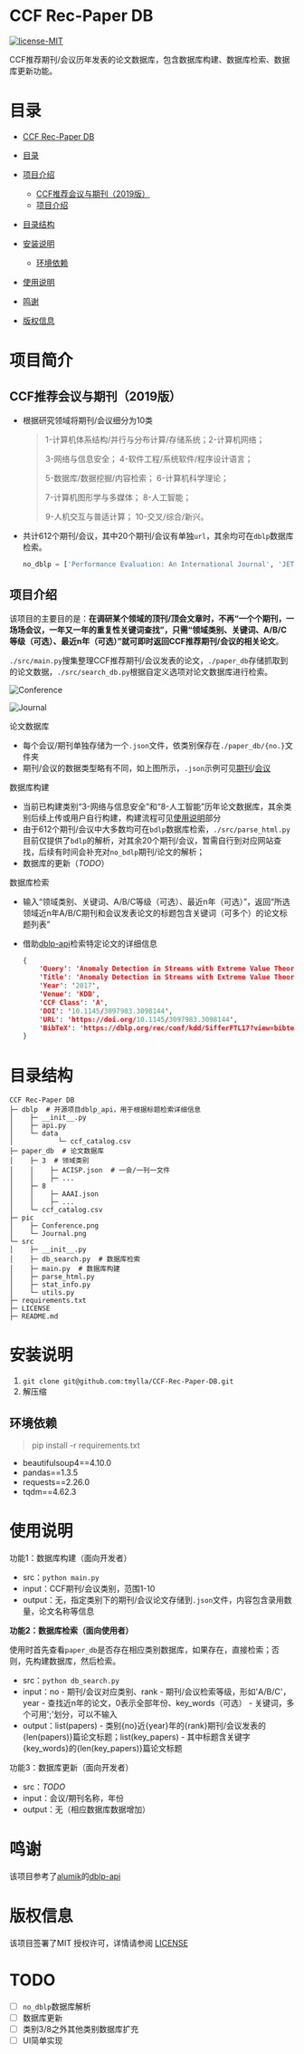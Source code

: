 # CCF Rec-Paper DB

[![license-MIT](https://img.shields.io/badge/license-MIT-green)](https://github.com/tmylla/CCF-Rec-Paper-DB/blob/main/LICENSE)

CCF推荐期刊/会议历年发表的论文数据库，包含数据库构建、数据库检索、数据库更新功能。

# 目录

- [CCF Rec-Paper DB](#CCF-Rec-Paper-DB)
- [目录](#目录)
- [项目介绍](#项目介绍)
  - [CCF推荐会议与期刊（2019版）](#CCF推荐会议与期刊（2019版）)
  - [项目介绍](#项目介绍)

- [目录结构](#目录结构)
- [安装说明](#安装说明)
  - [环境依赖](#环境依赖)

- [使用说明](#使用说明)
- [鸣谢](#鸣谢)
- [版权信息](#版权信息)

# 项目简介

## CCF推荐会议与期刊（2019版）

- 根据研究领域将期刊/会议细分为10类

  > 1-计算机体系结构/并行与分布计算/存储系统；2-计算机网络；
  >
  > 3-网络与信息安全；											 4-软件工程/系统软件/程序设计语言；
  >
  > 5-数据库/数据挖掘/内容检索；						   6-计算机科学理论；
  >
  > 7-计算机图形学与多媒体；								  8-人工智能；
  >
  > 9-人机交互与普适计算；									10-交叉/综合/新兴。

- 共计612个期刊/会议，其中20个期刊/会议有单独`url`，其余均可在`dblp`数据库检索。

  ```python
  no_dblp = ['Performance Evaluation: An International Journal', 'JETTA', 'JGC', 'HOT CHIPS', 'TOPS', 'CLSR', 'IFIP WG 11.9', 'HotSec', 'QRS', 'JGITM', 'JASA', 'CAVW', 'JSLHR', 'IET-CVI', 'IET Signal Processing', 'CollaborateCom', 'Cognition', 'IET Intelligent Transport Systems', 'CogSci', 'ISMB']
  ```

## 项目介绍

该项目的主要目的是：**在调研某个领域的顶刊/顶会文章时，不再“一个个期刊，一场场会议，一年又一年的重复性关键词查找”，只需“领域类别、关键词、A/B/C等级（可选）、最近n年（可选）”就可即时返回CCF推荐期刊/会议的相关论文**。

`./src/main.py`搜集整理CCF推荐期刊/会议发表的论文，`./paper_db`存储抓取到的论文数据，`./src/search_db.py`根据自定义选项对论文数据库进行检索。

![Conference](https://gitee.com/misite_J/blog-img/raw/master/img/Conference.png)

![Journal](https://gitee.com/misite_J/blog-img/raw/master/img/Journal.png)

论文数据库

- 每个会议/期刊单独存储为一个`.json`文件，依类别保存在`./paper_db/{no.}`文件夹
- 期刊/会议的数据类型略有不同，如上图所示，`.json`示例可见[期刊](https://raw.githubusercontent.com/tmylla/CCF-Rec-Paper-DB/main/paper_db/3/TDSC.json)/[会议](https://raw.githubusercontent.com/tmylla/CCF-Rec-Paper-DB/main/paper_db/3/DIMVA.json)

数据库构建

- 当前已构建类别“3-网络与信息安全”和“8-人工智能”历年论文数据库，其余类别后续上传或用户自行构建，构建流程可见[使用说明](#使用说明)部分
- 由于612个期刊/会议中大多数均可在`bdlp`数据库检索，`./src/parse_html.py`目前仅提供了`bdlp`的解析，对其余20个期刊/会议，暂需自行到对应网站查找，后续有时间会补充对`no_bdlp`期刊/论文的解析；
- 数据库的更新（*TODO*）

数据库检索

- 输入“领域类别、关键词、A/B/C等级（可选）、最近n年（可选）”，返回“所选领域近n年A/B/C期刊和会议发表论文的标题包含关键词（可多个）的论文标题列表”

- 借助[dblp-api](https://github.com/alumik/dblp-api)检索特定论文的详细信息

  ```json
  {
      'Query': 'Anomaly Detection in Streams with Extreme Value Theory',
      'Title': 'Anomaly Detection in Streams with Extreme Value Theory.',
      'Year': '2017',
      'Venue': 'KDD',
      'CCF Class': 'A',
      'DOI': '10.1145/3097983.3098144',
      'URL': 'https://doi.org/10.1145/3097983.3098144',
      'BibTeX': 'https://dblp.org/rec/conf/kdd/SifferFTL17?view=bibtex'
  }
  ```

  

# 目录结构

```shell
CCF Rec-Paper DB
├─ dblp  # 开源项目dblp_api，用于根据标题检索详细信息
│    ├─ __init__.py
│    ├─ api.py
│    └─ data
│           └─ ccf_catalog.csv
├─ paper_db  # 论文数据库
│    ├─ 3  # 领域类别
│    │    ├─ ACISP.json  # 一会/一刊一文件
│    │    ├─ ...
│    ├─ 8
│    │    ├─ AAAI.json
│    │    ├─ ...
│    └─ ccf_catalog.csv
├─ pic
│    ├─ Conference.png
│    └─ Journal.png
└─ src
│    ├─ __init__.py
│    ├─ db_search.py  # 数据库检索
│    ├─ main.py  # 数据库构建
│    ├─ parse_html.py
│    ├─ stat_info.py
│    └─ utils.py
├─ requirements.txt
├─ LICENSE
├─ README.md
```



# 安装说明

1. `git clone git@github.com:tmylla/CCF-Rec-Paper-DB.git`
2. 解压缩

## 环境依赖

> pip install -r requirements.txt

- beautifulsoup4==4.10.0
- pandas==1.3.5
- requests==2.26.0
- tqdm==4.62.3

# 使用说明

功能1：数据库构建（面向开发者）

- src：`python main.py`
- input：CCF期刊/会议类别，范围1-10
- output：无，指定类别下的期刊/会议论文存储到`.json`文件，内容包含录用数量，论文名称等信息

**功能2：数据库检索（面向使用者）**

使用时首先查看`paper_db`是否存在相应类别数据库，如果存在，直接检索；否则，先构建数据库，然后检索。

- src：`python db_search.py`
- input：no - 期刊/会议对应类别、rank - 期刊/会议检索等级，形如'A/B/C'，year - 查找近n年的论文，0表示全部年份、key_words（可选） - 关键词，多个可用';'划分，可以不输入
- output：list(papers) - 类别{no}近{year}年的{rank}期刊/会议发表的{len(papers)}篇论文标题；list(key_papers) - 其中标题含关键字{key_words}的{len(key_papers)}篇论文标题

功能3：数据库更新（面向开发者）

- src：*TODO*
- input：会议/期刊名称，年份
- output：无（相应数据库数据增加）



# 鸣谢

该项目参考了[alumik](https://github.com/alumik)的[dblp-api](https://github.com/alumik/dblp-api)

# 版权信息

该项目签署了MIT 授权许可，详情请参阅 [LICENSE](https://github.com/tmylla/CCF-Rec-Paper-DB/blob/main/LICENSE)

# TODO

- [ ] `no_dblp`数据库解析
- [ ] 数据库更新
- [ ] 类别3/8之外其他类别数据库扩充
- [ ] UI简单实现
